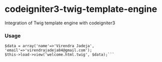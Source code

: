 # codeigniter3-twig-template-engine
Integration of Twig template engine with codeigniter3

### Usage
```$this->load->library('twig');
$data = array('name'=>'Virendra Jadeja', 'email'=>'virendrajadeja84@gmail.com');
$this->load->view('welcome.html.twig', $data);```
